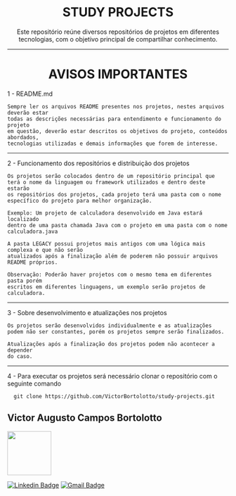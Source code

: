 <h1 align="center">STUDY PROJECTS</h1>

<p align="center">
Este repositório reúne diversos repositórios de projetos em diferentes tecnologias, com o objetivo principal de compartilhar conhecimento.
</p>

***

<h1 align="center">AVISOS IMPORTANTES</h1>

1 - README.md

    Sempre ler os arquivos README presentes nos projetos, nestes arquivos deverão estar
    todas as descrições necessárias para entendimento e funcionamento do projeto
    em questão, deverão estar descritos os objetivos do projeto, conteúdos abordados, 
    tecnologias utilizadas e demais informações que forem de interesse.

***

2 - Funcionamento dos repositórios e distribuição dos projetos

    Os projetos serão colocados dentro de um repositório principal que 
    terá o nome da linguagem ou framework utilizados e dentro deste estarão 
    os repositórios dos projetos, cada projeto terá uma pasta com o nome 
    específico do projeto para melhor organização.

    Exemplo: Um projeto de calculadora desenvolvido em Java estará localizado
    dentro de uma pasta chamada Java com o projeto em uma pasta com o nome 
    calculadora.java

    A pasta LEGACY possui projetos mais antigos com uma lógica mais complexa e que não serão 
    atualizados após a finalização além de poderem não possuir arquivos README próprios.

    Observação: Poderão haver projetos com o mesmo tema em diferentes pasta porém 
    escritos em diferentes linguagens, um exemplo serão projetos de calculadora.

***

3 - Sobre desenvolvimento e atualizações nos projetos

    Os projetos serão desenvolvidos individualmente e as atualizações 
    podem não ser constantes, porém os projetos sempre serão finalizados.

    Atualizações após a finalização dos projetos podem não acontecer a depender 
    do caso.

***

4 - Para executar os projetos será necessário clonar o repositório com o seguinte comando

```
  git clone https://github.com/VictorBortolotto/study-projects.git
```

<h2 style="border: none">Victor Augusto Campos Bortolotto</h2>
<img style="width: 100px; height: 100px" src="https://avatars.githubusercontent.com/u/50971139?v=4" alt=""/>

</br>

[![Linkedin Badge](https://img.shields.io/badge/-LinkedIn-blue?style=flat-square&logo=Linkedin&logoColor=white&link=https://www.linkedin.com/in/victor-augusto-campos-bortolotto/)](https://www.linkedin.com/in/victor-augusto-campos-bortolotto/) 
[![Gmail Badge](https://img.shields.io/badge/-victorcamposbortolottowork@gmail.com-c14438?style=flat-square&logo=Gmail&logoColor=white&link=mailto:victorcamposbortolottowork@gmail.com)](mailto:victorcamposbortolottowork@gmail.com)